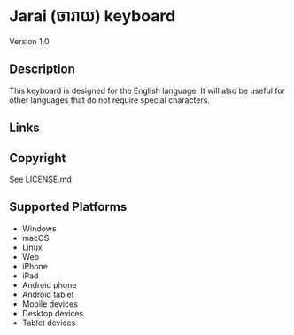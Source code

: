 Jarai (ចារាយ) keyboard
==============

Version 1.0

Description
-----------
This keyboard is designed for the English language. It will also be useful for other languages that do not require special characters.

Links
-----

Copyright
---------
See [LICENSE.md](LICENSE.md)

Supported Platforms
-------------------
 * Windows
 * macOS
 * Linux
 * Web
 * iPhone
 * iPad
 * Android phone
 * Android tablet
 * Mobile devices
 * Desktop devices
 * Tablet devices

